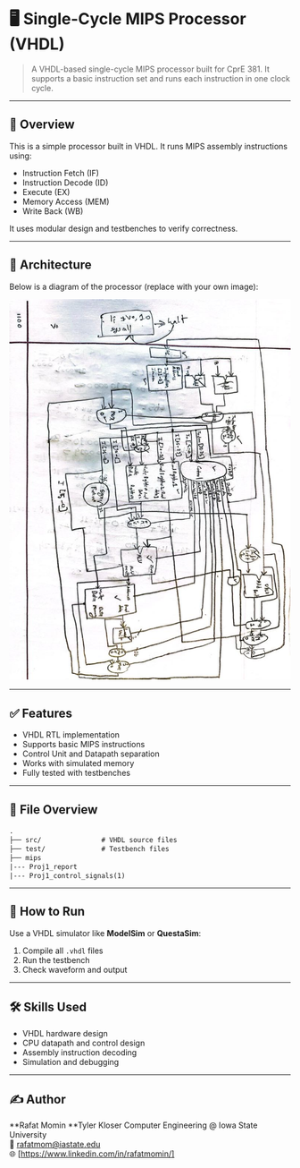 # 🖥️ Single-Cycle MIPS Processor (VHDL)

> A VHDL-based single-cycle MIPS processor built for CprE 381. It supports a basic instruction set and runs each instruction in one clock cycle.

---

## 🚀 Overview

This is a simple processor built in VHDL. It runs MIPS assembly instructions using:
- Instruction Fetch (IF)
- Instruction Decode (ID)
- Execute (EX)
- Memory Access (MEM)
- Write Back (WB)

It uses modular design and testbenches to verify correctness.

---

## 🧱 Architecture

Below is a diagram of the processor (replace with your own image):

![Processor Diagram](processor_diagram.jpg)

---

## ✅ Features

- VHDL RTL implementation
- Supports basic MIPS instructions
- Control Unit and Datapath separation
- Works with simulated memory
- Fully tested with testbenches

---

## 📁 File Overview

```
.
├── src/               # VHDL source files
├── test/              # Testbench files
├── mips           
|--- Proj1_report 
|--- Proj1_control_signals(1)
```

---

## 🔧 How to Run

Use a VHDL simulator like **ModelSim** or **QuestaSim**:
1. Compile all `.vhdl` files
2. Run the testbench
3. Check waveform and output

---

## 🛠️ Skills Used

- VHDL hardware design
- CPU datapath and control design
- Assembly instruction decoding
- Simulation and debugging

---

## ✍️ Author

**Rafat Momin
**Tyler Kloser
Computer Engineering @ Iowa State University  
📧 rafatmom@iastate.edu  
🌐 [https://www.linkedin.com/in/rafatmomin/]
